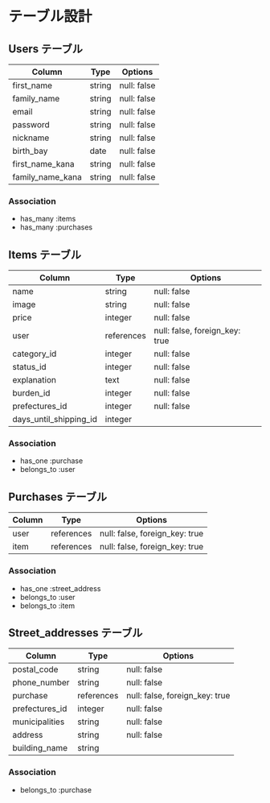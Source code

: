 # テーブル設計

## Users テーブル

| Column               | Type   | Options     |
| --------             | ------ | ----------- |
| first_name           | string | null: false |
| family_name          | string | null: false |
| email                | string | null: false |
| password             | string | null: false |
| nickname             | string | null: false |
| birth_bay            | date   | null: false |
| first_name_kana      | string | null: false |
| family_name_kana     | string | null: false |

### Association

- has_many   :items
- has_many   :purchases

## Items テーブル

| Column                 | Type       | Options                         |
| --------               | ------     | -----------                     |
| name                   | string     | null: false                     |
| image                  | string     | null: false                     |
| price                  | integer    | null: false                     |
| user                   | references | null: false, foreign_key: true  |
| category_id            | integer    | null: false                     |
| status_id              | integer    | null: false                     |
| explanation            | text       | null: false                     |
| burden_id              | integer    | null: false                     |
| prefectures_id         | integer    | null: false                     |
| days_until_shipping_id | integer    |                                 |

### Association

- has_one    :purchase
- belongs_to :user

## Purchases テーブル

| Column               | Type       | Options                        |
| --------             | ------     | -----------                    |
| user                 | references | null: false, foreign_key: true |
| item                 | references | null: false, foreign_key: true |

### Association

- has_one    :street_address
- belongs_to :user
- belongs_to :item

## Street_addresses テーブル

| Column             | Type       | Options                        |
| --------           | ------     | -----------                    |
| postal_code        | string     | null: false                    |
| phone_number       | string     | null: false                    |
| purchase           | references | null: false, foreign_key: true |
| prefectures_id     | integer    | null: false                    |
| municipalities     | string     | null: false                    |
| address            | string     | null: false                    |
| building_name      | string     |                                |

### Association

- belongs_to :purchase